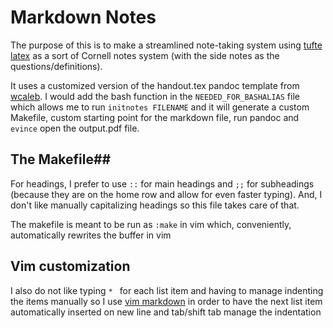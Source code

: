 # Markdown Notes

The purpose of this is to make a streamlined note-taking system using [tufte latex]( https://tufte-latex.github.io/tufte-latex/ ) as a sort of Cornell notes system (with the side notes as the questions/definitions).

It uses a customized version of the handout.tex pandoc template from [wcaleb](https://github.com/wcaleb/pandoc-templates/blob/master/handout.tex). I would add the bash function in the `NEEDED_FOR_BASHALIAS` file which allows me to run `initnotes FILENAME` and it will generate a custom Makefile, custom starting point for the markdown file, run pandoc and `evince` open the output.pdf file.

## The Makefile##

For headings, I prefer to use `::` for main headings and `;;` for subheadings (because they are on the home row and allow for even faster typing). And, I don't like manually capitalizing headings so this file takes care of that. 

The makefile is meant to be run as `:make` in vim which, conveniently, automatically rewrites the buffer in vim

## Vim customization ##
I also do not like typing `* ` for each list item and having to manage indenting the items manually so I use [vim markdown](https://github.com/gabrielelana/vim-markdown) in order to have the next list item automatically inserted on new line and tab/shift tab manage the indentation
